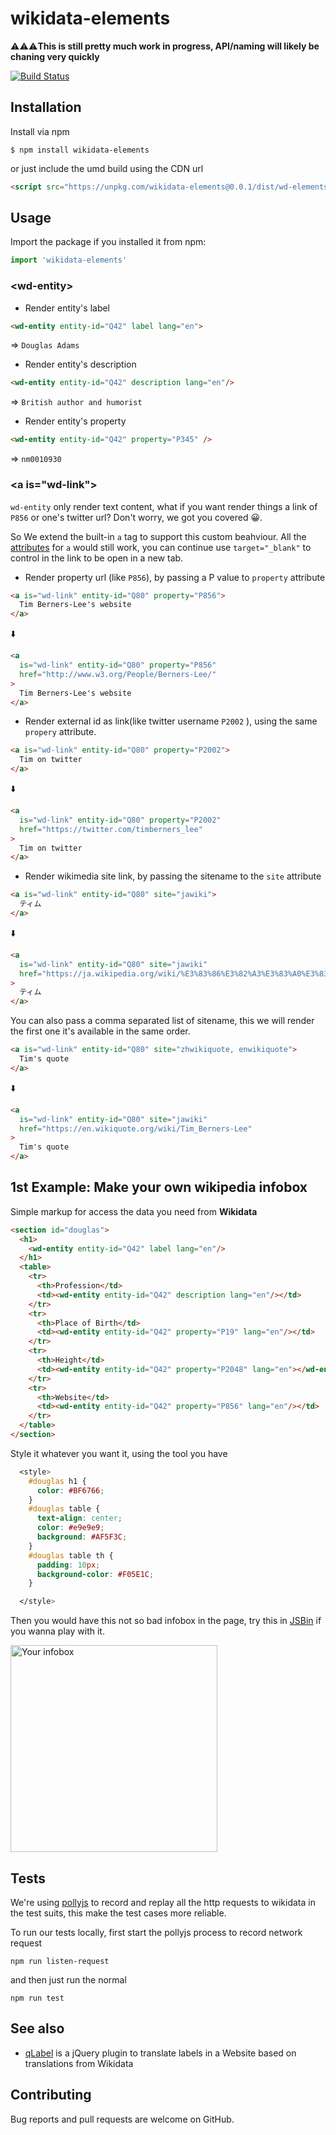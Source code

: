 # wikidata-elements

⚠️⚠️⚠️**This is still pretty much work in progress, API/naming will likely be chaning very quickly**

[![Build Status](https://travis-ci.org/lisongx/wikidata-elements.svg?branch=master)](https://travis-ci.org/lisongx/wikidata-elements)

## Installation

Install via npm

```
$ npm install wikidata-elements
```

or just include the umd build using the CDN url

```html
<script src="https://unpkg.com/wikidata-elements@0.0.1/dist/wd-elements.umd.js"></script>
```

## Usage

Import the package if you installed it from npm:

```javascript
import 'wikidata-elements'
```

###  \<wd-entity\>

* Render entity's label

```html
<wd-entity entity-id="Q42" label lang="en">
```

=>  ```Douglas Adams```

* Render entity's description

```html
<wd-entity entity-id="Q42" description lang="en"/>
```

=> ```British author and humorist```

* Render entity's property

```html
<wd-entity entity-id="Q42" property="P345" />
```
=>  ```nm0010930```

###  \<a is="wd-link"\>

`wd-entity` only render text content, what if you want render things a link of `P856` or one's twitter url? Don't worry, we got you covered 😀.

So We extend the built-in `a` tag to support this custom beahviour. All the [attributes](https://developer.mozilla.org/en-US/docs/Web/HTML/Element/a#Attributes) for `a` would still work, you can continue use `target="_blank"` to control in the link to be open in a new tab.


* Render property url (like `P856`), by passing a P value to `property` attribute

```html
<a is="wd-link" entity-id="Q80" property="P856">
  Tim Berners-Lee's website
</a>
```

:arrow_down:

```html
<a
  is="wd-link" entity-id="Q80" property="P856"
  href="http://www.w3.org/People/Berners-Lee/"
>
  Tim Berners-Lee's website
</a>
```

* Render external id as link(like twitter username `P2002` ), using the same `propery` attribute.

```html
<a is="wd-link" entity-id="Q80" property="P2002">
  Tim on twitter
</a>
```

:arrow_down:

```html
<a
  is="wd-link" entity-id="Q80" property="P2002"
  href="https://twitter.com/timberners_lee"
>
  Tim on twitter
</a>
```

* Render wikimedia site link, by passing the sitename to the `site` attribute

```html
<a is="wd-link" entity-id="Q80" site="jawiki">
  ティム
</a>
```
:arrow_down:

```html
<a
  is="wd-link" entity-id="Q80" site="jawiki"
  href="https://ja.wikipedia.org/wiki/%E3%83%86%E3%82%A3%E3%83%A0%E3%83%BB%E3%83%90%E3%83%BC%E3%83%8A%E3%83%BC%E3%82%BA%EF%BC%9D%E3%83%AA%E3%83%BC"
>
  ティム
</a>
```

You can also pass a comma separated list of sitename, this we will render the first one it's available in the same order.

```html
<a is="wd-link" entity-id="Q80" site="zhwikiquote, enwikiquote">
  Tim's quote
</a>
```
:arrow_down:

```html
<a
  is="wd-link" entity-id="Q80" site="jawiki"
  href="https://en.wikiquote.org/wiki/Tim_Berners-Lee"
>
  Tim's quote
</a>
```

## 1st Example: Make your own wikipedia infobox

Simple markup for access the data you need from **Wikidata**

```html
<section id="douglas">
  <h1>
    <wd-entity entity-id="Q42" label lang="en"/>
  </h1>
  <table>
    <tr>
      <th>Profession</td>
      <td><wd-entity entity-id="Q42" description lang="en"/></td>
    </tr>
    <tr>
      <th>Place of Birth</td>
      <td><wd-entity entity-id="Q42" property="P19" lang="en"/></td>
    </tr>
    <tr>
      <th>Height</td>
      <td><wd-entity entity-id="Q42" property="P2048" lang="en"></wd-entity>m</td>
    </tr>
    <tr>
      <th>Website</td>
      <td><wd-entity entity-id="Q42" property="P856" lang="en"/></td>
    </tr>
  </table>
</section>
```

Style it whatever you want it, using the tool you have

```css
  <style>
    #douglas h1 {
      color: #BF6766;
    }
    #douglas table {
      text-align: center;
      color: #e9e9e9;
      background: #AF5F3C;
    }
    #douglas table th {
      padding: 10px;
      background-color: #F05E1C;
    }

  </style>
```

Then you would have this not so bad infobox in the page, try this in [JSBin](https://jsbin.com/qejiwicuze/edit?html,output) if you wanna play with it.

<img width="331" alt="Your infobox" src="https://user-images.githubusercontent.com/349342/67250338-e35ce880-f462-11e9-9015-cc1e21f1a249.png">

## Tests

We're using [pollyjs](https://github.com/Netflix/pollyjs) to record and replay all the http requests to wikidata in the test suits, this make the test cases more reliable.

To run our tests locally, first start the pollyjs process to record network request

```npm run listen-request```

and then just run the normal

```
npm run test
```

## See also

* [qLabel](https://googleknowledge.github.io/qlabel/) is a jQuery plugin to translate labels in a Website based on translations from Wikidata

## Contributing

Bug reports and pull requests are welcome on GitHub.

